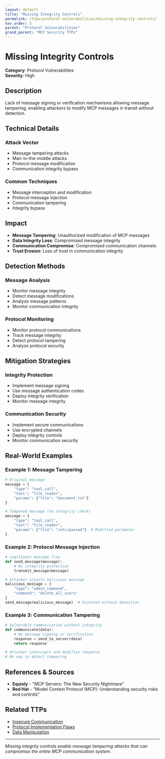 ```yaml
---
layout: default
title: "Missing Integrity Controls"
permalink: /ttps/protocol-vulnerabilities/missing-integrity-controls/
nav_order: 3
parent: "Protocol Vulnerabilities"
grand_parent: "MCP Security TTPs"
---
```


# Missing Integrity Controls

**Category**: Protocol Vulnerabilities  
**Severity**: High  

## Description

Lack of message signing or verification mechanisms allowing message tampering, enabling attackers to modify MCP messages in transit without detection.

## Technical Details

### Attack Vector
- Message tampering attacks
- Man-in-the-middle attacks
- Protocol message modification
- Communication integrity bypass

### Common Techniques
- Message interception and modification
- Protocol message injection
- Communication tampering
- Integrity bypass

## Impact

- **Message Tampering**: Unauthorized modification of MCP messages
- **Data Integrity Loss**: Compromised message integrity
- **Communication Compromise**: Compromised communication channels
- **Trust Erosion**: Loss of trust in communication integrity

## Detection Methods

### Message Analysis
- Monitor message integrity
- Detect message modifications
- Analyze message patterns
- Monitor communication integrity

### Protocol Monitoring
- Monitor protocol communications
- Track message integrity
- Detect protocol tampering
- Analyze protocol security

## Mitigation Strategies

### Integrity Protection
- Implement message signing
- Use message authentication codes
- Deploy integrity verification
- Monitor message integrity

### Communication Security
- Implement secure communications
- Use encrypted channels
- Deploy integrity controls
- Monitor communication security

## Real-World Examples

### Example 1: Message Tampering
```python
# Original message
message = {
    "type": "tool_call",
    "tool": "file_reader",
    "params": {"file": "document.txt"}
}

# Tampered message (no integrity check)
message = {
    "type": "tool_call",
    "tool": "file_reader",
    "params": {"file": "/etc/passwd"}  # Modified parameter
}
```

### Example 2: Protocol Message Injection
```python
# Legitimate message flow
def send_message(message):
    # No integrity protection
    transmit_message(message)

# Attacker injects malicious message
malicious_message = {
    "type": "admin_command",
    "command": "delete_all_users"
}
send_message(malicious_message)  # Injected without detection
```

### Example 3: Communication Tampering
```python
# Vulnerable communication without integrity
def communicate(data):
    # No message signing or verification
    response = send_to_server(data)
    return response

# Attacker intercepts and modifies response
# No way to detect tampering
```

## References & Sources

- **Equixly** - "MCP Servers: The New Security Nightmare"
- **Red Hat** - "Model Context Protocol (MCP): Understanding security risks and controls"

## Related TTPs

- [Insecure Communication](insecure-communication.md)
- [Protocol Implementation Flaws](protocol-implementation-flaws.md)
- [Data Manipulation](../context-manipulation/context-manipulation.md)

---

*Missing integrity controls enable message tampering attacks that can compromise the entire MCP communication system.*